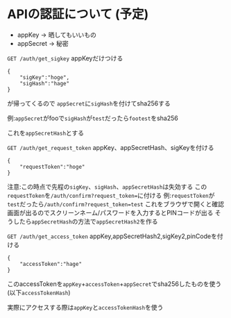 # APIの認証について (予定)
- appKey → 晒してもいいもの
- appSecret → 秘密

`GET /auth/get_sigkey` appKeyだけつける
```
{
    "sigKey":"hoge",
    "sigHash":"hage"
}
```
が帰ってくるので
`appSecret`に`sigHash`を付けてsha256する

例:`appSecret`がfooで`sigHash`が`test`だったら`footest`をsha256

これを`appSecretHash`とする

`GET /auth/get_request_token` appKey、appSecretHash、sigKeyを付ける
```
{
    "requestToken":"hoge"
}
```
注意:この時点で先程の`sigKey`、`sigHash`、`appSecretHash`は失効する
この`requestToken`を`/auth/confirm?request_token=`に付ける
例:`requestToken`が`test`だったら`/auth/confirm?request_token=test`
これをブラウザで開くと確認画面が出るのでスクリーンネーム/パスワードを入力するとPINコードが出る
そうしたら`appSecretHash`の方法で`appSecretHash2`を作る

`GET /auth/get_access_token` appKey,appSecretHash2,sigKey2,pinCodeを付ける
```
{
    "accessToken":"hage"
}
```

このaccessTokenを`appKey`+`accessToken`+`appSecret`でsha256したものを使う(以下`accessTokenHash`)

実際にアクセスする際は`appKey`と`accessTokenHash`を使う